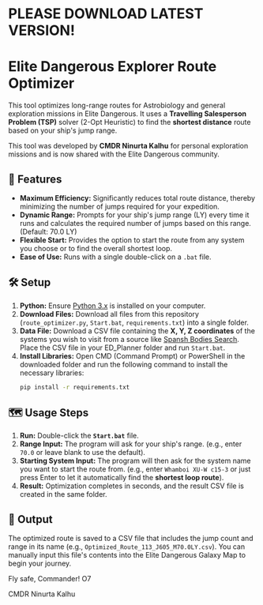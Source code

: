 # PLEASE DOWNLOAD LATEST VERSION!

# Elite Dangerous Explorer Route Optimizer

This tool optimizes long-range routes for Astrobiology and general exploration missions in Elite Dangerous. It uses a **Travelling Salesperson Problem (TSP)** solver (2-Opt Heuristic) to find the **shortest distance** route based on your ship's jump range.

This tool was developed by **CMDR Ninurta Kalhu** for personal exploration missions and is now shared with the Elite Dangerous community.

## 🚀 Features

- **Maximum Efficiency:** Significantly reduces total route distance, thereby minimizing the number of jumps required for your expedition.
- **Dynamic Range:** Prompts for your ship's jump range (LY) every time it runs and calculates the required number of jumps based on this range. (Default: 70.0 LY)
- **Flexible Start:** Provides the option to start the route from any system you choose or to find the overall shortest loop.
- **Ease of Use:** Runs with a single double-click on a `.bat` file.

## 🛠️ Setup

1.  **Python:** Ensure [Python 3.x](https://www.python.org/downloads/) is installed on your computer.
2.  **Download Files:** Download all files from this repository (`route_optimizer.py`, `Start.bat`, `requirements.txt`) into a single folder.
3.  **Data File:** Download a CSV file containing the **X, Y, Z coordinates** of the systems you wish to visit from a source like [Spansh Bodies Search](https://spansh.co.uk/bodies). Place the CSV file in your ED_Planner folder and run `Start.bat`.
4.  **Install Libraries:** Open CMD (Command Prompt) or PowerShell in the downloaded folder and run the following command to install the necessary libraries:
    ```bash
    pip install -r requirements.txt
    ```

## 🗺️ Usage Steps

1.  **Run:** Double-click the **`Start.bat`** file.
2.  **Range Input:** The program will ask for your ship's range. (e.g., enter `70.0` or leave blank to use the default).
3.  **Starting System Input:** The program will then ask for the system name you want to start the route from. (e.g., enter `Whamboi XU-W c15-3` or just press Enter to let it automatically find the **shortest loop route**).
4.  **Result:** Optimization completes in seconds, and the result CSV file is created in the same folder.

## 💾 Output

The optimized route is saved to a CSV file that includes the jump count and range in its name (e.g., `Optimized_Route_113_J605_M70.0LY.csv`). You can manually input this file's contents into the Elite Dangerous Galaxy Map to begin your journey.


Fly safe, Commander! O7

CMDR Ninurta Kalhu

